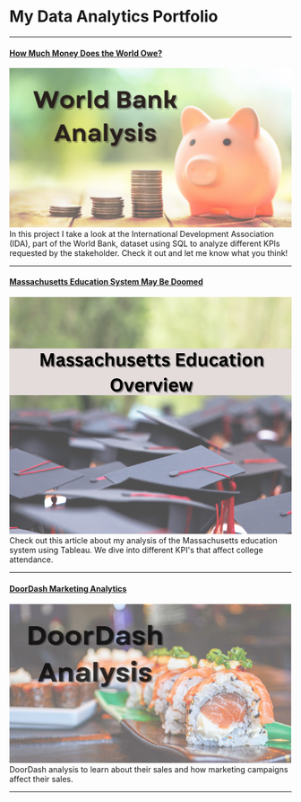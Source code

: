 # My Data Analytics Portfolio

---
#### [How Much Money Does the World Owe?](/SQL_Banking_Project.md)
[<img src="images/SQL_Banking_Cover.png"/>](/SQL_Banking_Project.md)
In this project I take a look at the International Development Association (IDA), part of the World Bank, dataset using SQL to analyze different KPIs requested by the stakeholder. Check it out and let me know what you think!

---
#### [Massachusetts Education System May Be Doomed](/Massachusetts_School_Analysis.md)
[<img src="images/Massachusetts_Cover.png"/>](/Massachusetts_School_Analysis.md)
Check out this article about my analysis of the Massachusetts education system using Tableau. We dive into different KPI's that affect college attendance.

---
#### [DoorDash Marketing Analytics](https://www.linkedin.com/pulse/doordash-marketing-analysis-julio-espinoza/)
[<img src="images/DoorDash Analytics.png"/>](https://www.linkedin.com/pulse/doordash-marketing-analysis-julio-espinoza/)
DoorDash analysis to learn about their sales and how marketing campaigns affect their sales.

---
